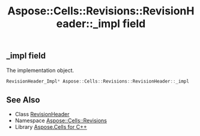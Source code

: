 ﻿---
title: Aspose::Cells::Revisions::RevisionHeader::_impl field
linktitle: _impl
second_title: Aspose.Cells for C++ API Reference
description: 'Aspose::Cells::Revisions::RevisionHeader::_impl field. The implementation object in C++.'
type: docs
weight: 1000
url: /cpp/aspose.cells.revisions/revisionheader/_impl/
---
## _impl field


The implementation object.

```cpp
RevisionHeader_Impl* Aspose::Cells::Revisions::RevisionHeader::_impl
```

## See Also

* Class [RevisionHeader](../)
* Namespace [Aspose::Cells::Revisions](../../)
* Library [Aspose.Cells for C++](../../../)

